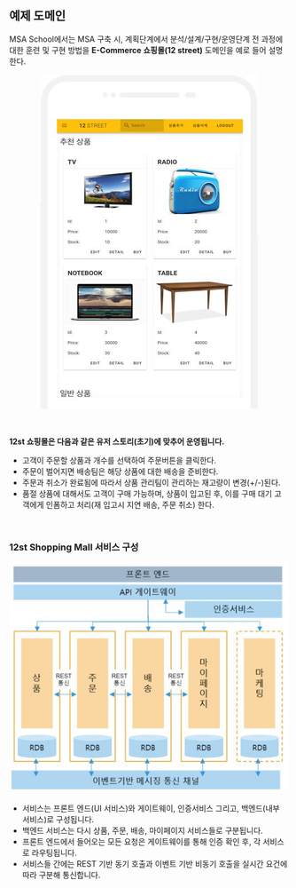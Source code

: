 ## 예제 도메인
MSA School에서는 MSA 구축 시, 계획단계에서 분석/설계/구현/운영단계 전 과정에 대한 훈련 및 구현 방법을 **E-Commerce 쇼핑몰(12 street)** 도메인을 예로 들어 설명한다. 

<div style="text-align: center;">

![](/contents/01_소개/02/image1.jpg)

</div>

<br/> 

**12st 쇼핑몰은 다음과 같은 유저 스토리(초기)에 맞추어 운영됩니다.**

- 고객이 주문할 상품과 개수를 선택하여 주문버튼을 클릭한다.
- 주문이 벌어지면 배송팀은 해당 상품에 대한 배송을 준비한다.
- 주문과 취소가 완료됨에 따라서 상품 관리팀이 관리하는 재고량이 변경(+/-)된다.
- 품절 상품에 대해서도 고객이 구매 가능하며, 상품이 입고된 후, 이를 구매 대기 고객에게 인폼하고 처리(재 입고시 지연 배송, 주문 취소) 한다.


<br/>

### 12st Shopping Mall 서비스 구성

<div style="text-align: center;">

![](/contents/01_소개/02/image2.jpg)

</div>

- 서비스는 프론트 엔드(UI 서비스)와 게이트웨이, 인증서비스 그리고, 백엔드(내부 서비스)로 구성됩니다.
- 백엔드 서비스는 다시 상품, 주문, 배송, 마이페이지 서비스들로 구분됩니다. 
- 프론트 엔드에서 들어오는 모든 요청은 게이트웨이를 통해 인증 확인 후, 각 서비스로 라우팅됩니다.
- 서비스들 간에는 REST 기반 동기 호출과 이벤트 기반 비동기 호출을 실시간 요건에 따라 구분해 통신합니다. 
